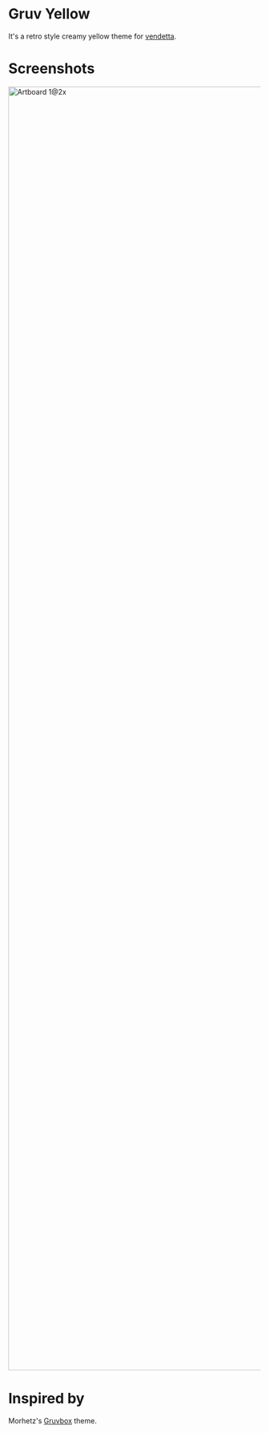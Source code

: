 # Gruv Yellow 
It's a retro style creamy yellow theme for [vendetta](https://github.com/vendetta-mod/Vendetta).
# Screenshots
<img width="2560" alt="Artboard 1@2x" src="https://github.com/TakiShiwa/Veddatheme/assets/137756384/4342b988-e88a-44c9-9f1e-7642694d7536">

# Inspired by 
Morhetz's [Gruvbox](https://github.com/morhetz/gruvbox) theme.
